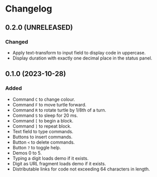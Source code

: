 Changelog
=========

0.2.0 (UNRELEASED)
------------------

### Changed

- Apply text-transform to input field to display code in uppercase.
- Display duration with exactly one decimal place in the status panel.


0.1.0 (2023-10-28)
------------------

### Added

- Command `C` to change colour.
- Command `F` to move turtle forward.
- Command `R` to rotate turtle by 1/8th of a turn.
- Command `S` to sleep for 20 ms.
- Command `[` to begin a block.
- Command `]` to repeat block.
- Text field to type commands.
- Buttons to insert commands.
- Button `<` to delete commands.
- Button `?` to toggle help.
- Demos 0 to 5.
- Typing a digit loads demo if it exists.
- Digit as URL fragment loads demo if it exists.
- Distributable links for code not exceeding 64 characters in length.
